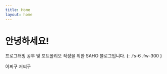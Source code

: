 ```yaml
---
title: Home
layout: home
---
```


# 안녕하세요!

프로그래밍 공부 및 포트폴리오 작성을 위한 SAHO 블로그입니다.
{: .fs-6 .fw-300 }

어쩌구 저쩌구
